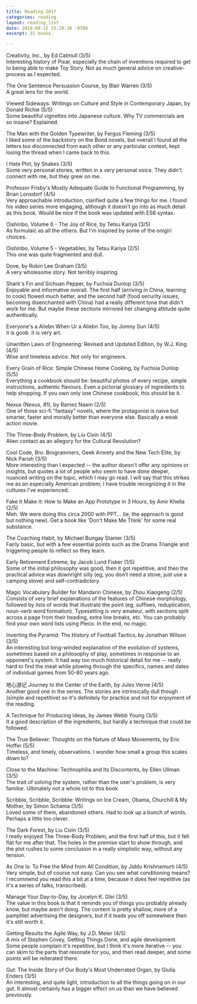 ```yaml
---
title: Reading 2017
categories: reading
layout: reading_list
date: 2018-09-15 15:29:30 -0700
excerpt: 31 books.

---
```

Creativity, Inc., by Ed Catmull (3/5)  
Interesting history of Pixar, especially the chain of inventions required to get to being able to make Toy Story. Not as much general advice on creative-process as I expected.

The One Sentence Persuasion Course, by Blair Warren (3/5)  
A great lens for the world.

Viewed Sideways: Writings on Culture and Style in Contemporary Japan, by Donald Richie (5/5)  
Some beautiful vignettes into Japanese culture. Why TV commercials are so insane? Explained.

The Man with the Golden Typewriter, by Fergus Fleming (3/5)  
I liked some of the backstory on the Bond novels, but overall I found all the letters too disconnected from each other or any particular context, kept losing the thread when I came back to this.

I Hate Plot, by Snakes (3/5)  
Some very personal stories, written in a very personal voice. They didn't connect with me, but they grew on me.

Professor Frisby's Mostly Adequate Guide to Functional Programming, by Brian Lonsdorf (4/5)  
Very approachable introduction, clarified quite a few things for me. I found his video series more engaging, although it doesn't go into as much detail as this book. Would be nice if the book was updated with ES6 syntax.

Oishinbo, Volume 6 - The Joy of Rice, by Tetsu Kariya (3/5)  
As formulaic as all the others. But I'm inspired by some of the onigiri choices.

Oishinbo, Volume 5 - Vegetables, by Tetsu Kariya (2/5)  
This one was quite fragmented and dull.

Dove, by Robin Lee Graham (3/5)  
A very wholesome story. Not terribly inspiring.

Shark's Fin and Sichuan Pepper, by Fuchsia Dunlop (3/5)  
Enjoyable and informative overall. The first half (arriving in China, learning to cook) flowed much better, and the second half (food security issues, becoming disenchanted with China) had a really different tone that didn't work for me. But maybe these sections mirrored her changing attitude quite authentically.

Everyone's a Aliebn When Ur a Aliebn Too, by Jomny Sun (4/5)  
it is goob. it is very art.

Unwritten Laws of Engineering: Revised and Updated Edition, by W.J.  King (4/5)  
Wise and timeless advice. Not only for engineers.

Every Grain of Rice: Simple Chinese Home Cooking, by Fuchsia Dunlop (5/5)  
Everything a cookbook should be: beautiful photos of every recipe, simple instructions, authentic flavours. Even a pictorial glossary of ingredients to help shopping. If you own only one Chinese cookbook, this should be it.

Nexus (Nexus, #1), by Ramez Naam (2/5)  
One of those sci-fi "fantasy" novels, where the protagonist is naive but smarter, faster and morally better than everyone else. Basically a weak action movie.

The Three-Body Problem, by Liu Cixin (4/5)  
Alien contact as an allegory for the Cultural Revolution?

Cool Code, Bro: Brogrammers, Geek Anxiety and the New Tech Elite, by Nick Parish (3/5)  
More interesting than I expected -- the author doesn't offer any opinions or insights, but quotes a lot of people who seem to have done deeper, nuanced writing on the topic, which I may go read. I will say that this strikes me as an especially American problem; I have trouble recognizing it in the cultures I've experienced.

Fake It Make It: How to Make an App Prototype in 3 Hours, by Amir Khella (2/5)  
Meh. We were doing this circa 2000 with PPT... (ie, the approach is good but nothing new). Get a book like 'Don't Make Me Think' for some real substance.

The Coaching Habit, by Michael Bungay Stanier (3/5)  
Fairly basic, but with a few essential points such as the Drama Triangle and triggering people to reflect so they learn.

Early Retirement Extreme, by Jacob Lund Fisker (1/5)  
Some of the initial philosophy was good, then it got repetitive, and then the practical advice was downright silly (eg, you don't need a stove, just use a camping stove) and self-contradictory.

Magic Vocabulary Builder for Mandarin Chinese, by Zhou Xiaogeng (2/5)  
Consists of very brief explanations of the features of Chinese morphology, followed by lists of words that illustrate the point (eg, suffixes, reduplication, noun-verb word formation). Typesetting is very amateur, with sections split across a page from their heading, extra line breaks, etc. You can probably find your own word lists using Pleco. In the end, no magic.

Inverting the Pyramid: The History of Football Tactics, by Jonathan  Wilson (3/5)  
An interesting but long-winded explanation of the evolution of systems, sometimes based on a philosophy of play, sometimes in response to an opponent's system. It had way too much historical detail for me -- really hard to find the meat while plowing through the specifics, names and dates of individual games from 50-80 years ago.

地心游记 Journey to the Center of the Earth, by Jules Verne (4/5)  
Another good one in the series. The stories are intrinsically dull though (simple and repetitive) so it's definitely for practice and not for enjoyment of the reading.

A Technique for Producing Ideas, by James Webb Young (3/5)  
It a good description of the ingredients, but hardly a technique that could be followed.

The True Believer: Thoughts on the Nature of Mass Movements, by Eric Hoffer (5/5)  
Timeless, and timely, observations. I wonder how small a group this scales down to?

Close to the Machine: Technophilia and Its Discontents, by Ellen Ullman (3/5)  
The trait of solving the system, rather than the user's problem, is very familiar. Ultimately not a whole lot to this book.

Scribble, Scribble, Scribble: Writings on Ice Cream, Obama, Churchill & My Mother, by Simon Schama (3/5)  
Loved some of them, abandoned others. Had to look up a bunch of words. Perhaps a little too clever.

The Dark Forest, by Liu Cixin (3/5)  
I really enjoyed The Three-Body Problem, and the first half of this, but it fell flat for me after that. The holes in the premise start to show through, and the plot rushes to some conclusion in a really simplistic way, without any tension.

As One Is: To Free the Mind from All Condition, by Jiddu Krishnamurti (4/5)  
Very simple, but of course not easy. Can you see what conditioning means? I recommend you read this a bit at a time, because it does feel repetitive (as it's a series of talks, transcribed).

Manage Your Day-to-Day, by Jocelyn K. Glei (3/5)  
The value in this book is that it reminds you of things you probably already know, but maybe aren't doing. The content is pretty shallow, more of a pamphlet advertising the designers, but if it leads you off somewhere then it's still worth it.

Getting Results the Agile Way, by J.D. Meier (4/5)  
A mix of Stephen Covey, Getting Things Done, and agile development. Some people complain it's repetitive, but I think it's more iterative -- you can skim to the parts that resonate for you, and then read deeper, and some points will be reiterated there.

Gut: The Inside Story of Our Body's Most Underrated Organ, by Giulia Enders (3/5)  
An interesting, and quite light, introduction to all the things going on in our gut. It almost certainly has a bigger effect on us than we have believed previously.
